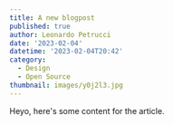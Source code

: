 ```yaml
---
title: A new blogpost
published: true
author: Leonardo Petrucci
date: '2023-02-04'
datetime: '2023-02-04T20:42'
category:
  - Design
  - Open Source
thumbnail: images/y0j2l3.jpg
---
```

Heyo, here's some content for the article.

